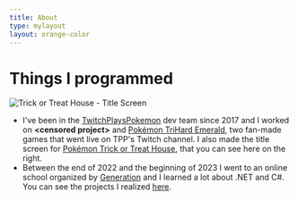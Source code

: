 ```yaml
---
title: About
type: mylayout
layout: orange-color
---
```


# Things I programmed
<div class="photo photo-right desktop-only-right-sidebar norecolor"><img class="image content" alt="Trick or Treat House - Title Screen" src="/images/screenshots/tpp-tricktreathouse.webp"></div>

- I've been in the [TwitchPlaysPokemon](https://twitch.tv/TwitchPlaysPokemon) dev team since 2017 and I worked on **\<censored project\>** and [Pokémon TriHard Emerald](https://github.com/tustin2121/trihard-emerald), two fan-made games that went live on TPP's Twitch channel. I also made the title screen for [Pokémon Trick or Treat House](https://github.com/TwitchPlaysPokemon/trick-or-treat-house/), that you can see here on the right.
- Between the end of 2022 and the beginning of 2023 I went to an online school organized by [Generation](https://generation.org) and I learned a lot about .NET and C#. You can see the projects I realized [here](https://github.com/DOITA07-Ericchi).